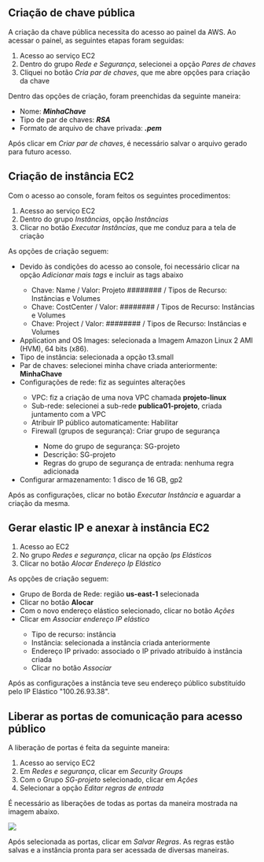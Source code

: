 ## Criação de chave pública

<p>A criação da chave pública necessita do acesso ao painel da AWS. Ao acessar o painel, as seguintes etapas foram seguidas:</p>
<ol>
  <li>Acesso ao serviço EC2</li>
  <li>Dentro do grupo <i>Rede e Segurança</i>, selecionei a opção <i>Pares de chaves</i></li>
  <li>Cliquei no botão <i>Cria par de chaves</i>, que me abre opções para criação da chave</li>
</ol>

Dentro das opções de criação, foram preenchidas da seguinte maneira:
<ul>
  <li>Nome: <b><i>MinhaChave</i></b></li>
  <li>Tipo de par de chaves: <b><i>RSA</i></b></li>
  <li>Formato de arquivo de chave privada: <b><i>.pem</i></b></li>
</ul>
<p>Após clicar em <i>Criar par de chaves</i>, é necessário salvar o arquivo gerado para futuro acesso.</p>

## Criação de instância EC2
<p>Com o acesso ao console, foram feitos os seguintes procedimentos:</p>
<ol>
  <li>Acesso ao serviço EC2</li>
  <li>Dentro do grupo <i>Instâncias</i>, opção <i>Instâncias</i></li>
  <li>Clicar no botão <i>Executar Instâncias</i>, que me conduz para a tela de criação</li>
</ol>

As opções de criação seguem:
<ul>
  <li>Devido às condições do acesso ao console, foi necessário clicar na opção <i>Adicionar mais tags</i> e incluir as tags abaixo</li>
  <ul>
    <li>Chave: Name / Valor: Projeto ######## / Tipos de Recurso: Instâncias e Volumes</li>
    <li>Chave: CostCenter / Valor: ######## / Tipos de Recurso: Instâncias e Volumes</li>
    <li>Chave: Project / Valor: ######## / Tipos de Recurso: Instâncias e Volumes</li>
  </ul>
  <li>Application and OS Images: selecionada a Imagem Amazon Linux 2 AMI (HVM), 64 bits (x86).</li>
  <li>Tipo de instância: selecionada a opção t3.small</li>
  <li>Par de chaves: selecionei minha chave criada anteriormente: <b>MinhaChave</b></li>
  <li>Configurações de rede: fiz as seguintes alterações</li>
  <ul>
    <li>VPC: fiz a criação de uma nova VPC chamada <b>projeto-linux</b></li>
    <li>Sub-rede: selecionei a sub-rede <b>publica01-projeto</b>, criada juntamento com a VPC</li>
    <li>Atribuir IP público automaticamente: Habilitar</li>
    <li>Firewall (grupos de segurança): Criar grupo de segurança</li>
    <ul>
      <li>Nome do grupo de segurança: SG-projeto</li>
      <li>Descrição: SG-projeto</li>
      <li>Regras do grupo de segurança de entrada: nenhuma regra adicionada</li>
    </ul>
  </ul>
  <li>Configurar armazenamento: 1 disco de 16 GB, gp2 </li>
</ul>
Após as configurações, clicar no botão <i>Executar Instância</i> e aguardar a criação da mesma.

## Gerar elastic IP e anexar à instância EC2
<ol>
  <li>Acesso ao EC2</li>
  <li>No grupo <i>Redes e segurança</i>, clicar na opção <i>Ips Elásticos</i></li>
  <li>Clicar no botão <i>Alocar Endereço Ip Elástico</i></li>
</ol>

As opções de criação seguem:
<ul>
  <li>Grupo de Borda de Rede: região <b>us-east-1</b> selecionada</li>
  <li>Clicar no botão <b>Alocar</b></li>
  <li>Com o novo endereço elástico selecionado, clicar no botão <i>Ações</i></li>
  <li>Clicar em <i>Associar endereço IP elástico</i></li>
  <ul>
    <li>Tipo de recurso: instância</li>
    <li>Instância: selecionada a instância criada anteriormente</li>
    <li>Endereço IP privado: associado o IP privado atribuído à instância criada</li>
    <li>Clicar no botão <i>Associar</i></li>
  </ul>
</ul>

Após as configurações a instância teve seu endereço público substituído pelo IP Elástico "100.26.93.38".

## Liberar as portas de comunicação para acesso público
<p>A liberação de portas é feita da seguinte maneira:</p>
<ol>
  <li>Acesso ao serviço EC2</li>
  <li>Em <i>Redes e segurança</i>, clicar em <i>Security Groups</i></li>
  <li>Com o Grupo <i>SG-projeto</i> selecionado, clicar em <i>Ações</i></li>
  <li>Selecionar a opção <i>Editar regras de entrada</i></li>
</ol>
<p>É necessário as liberações de todas as portas da maneira mostrada na imagem abaixo.</p>

<img src="https://github.com/Esvaber/Atividade-de-Linux--Compass/blob/main/Requisitos%20AWS/Portas.JPG">

Após selecionada as portas, clicar em <i>Salvar Regras</i>. As regras estão salvas e a instância pronta para ser acessada de diversas maneiras.
